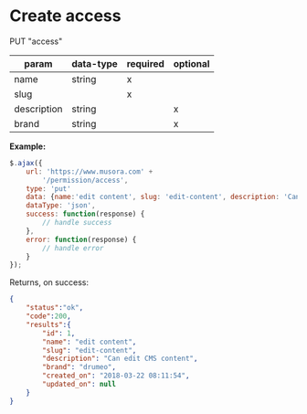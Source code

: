 Create access
=

PUT "access"

|param  |data-type  |required   |optional   |
|---    |---        |---        |---        |
|name   |string     |x          |           |
|slug   |           |x          |           |
|description|string |           |x          |
|brand  |string     |           |x          |



**Example:**

```JavaScript
$.ajax({
    url: 'https://www.musora.com' +
        '/permission/access',
    type: 'put'
  	data: {name:'edit content', slug: 'edit-content', description: 'Can edit CMS content', brand: 'drumeo'} 
    dataType: 'json',
    success: function(response) {
        // handle success
    },
    error: function(response) {
        // handle error
    }
});
```

Returns, on success:

```JSON
{
    "status":"ok",
    "code":200,
    "results":{
        "id": 1,
        "name": "edit content",
        "slug": "edit-content",
        "description": "Can edit CMS content",
        "brand": "drumeo",
        "created_on": "2018-03-22 08:11:54",
        "updated_on": null
    }
}
```